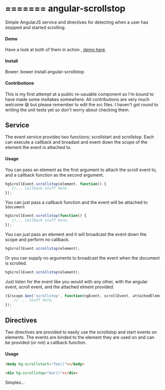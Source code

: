 =======
angular-scrollstop
==================

Simple AngularJS service and directives for detecting when a user has stopped and started scrolling.

#### Demo
Have a look at both of them in action , [demo here](http://hogg.io/projects/angular-scrollstop/test/browser/). 

#### Install
Bower: bower install angular-scrollstop

#### Contributions
This is my first attempt at a public re-usuable component so I'm bound to have made some msitakes somewhere. All contributions are very much welcome :smile: but please remember to edit the src files. I haven't got round to writing the unit tests yet so don't worry about checking them.

## Service
The event service provides two functions; scrollstart and scrollstop. Each can execute a callback and broadast and event down the scope of the element the event is attached to. 

#### Usage
 You can pass an element as the first argument to attach the scroll event to, and a callback function as the second argument.

```js
hgScrollEvent.scrollstop(element, function() {
   //... Callback stuff here.
});
```

You can just pass a callback function and the event will be attached to `$document`

```js
hgScrollEvent.scrollstop(function() {
   //... Callback stuff here.
});
```

You can just pass an element and it will broadcast the event down the scope and perform no callback. 

```js
hgScrollEvent.scrollstop(element);
```

Or you can supply no arguments to broadcast the event when the document is scrolled. 

```js
hgScrollEvent.scrollstop(element);
```

Just listen for the event like you would with any other, with the angular event, scroll event, and the attached elment provided. 

```js
($)scope.$on('scrollstop', function(ngEvent, scrollEvent, attachedElement) {
    // ... Stuff here.
});
```

## Directives
Two directives are provided to easily use the scrollstop and start events on elements. The events are binded to the element they are used on and can be provided (or not) a callback function. 

#### Usage

```html
<body hg-scrollstart="foo()"></body>

<div hg-scrollstop="bar()"></div>
```

Simples... 
